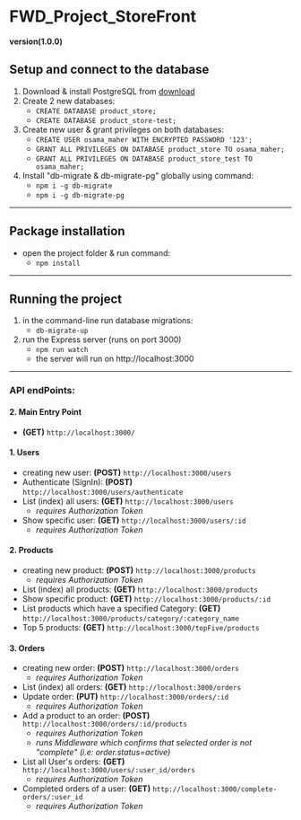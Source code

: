 # FWD_Project_StoreFront
**version(1.0.0)**
  ## Setup and connect to the database
  1. Download & install PostgreSQL from [download](https://www.postgresql.org/download/)
  2. Create 2 new databases:
      - `CREATE DATABASE product_store;`
      - `CREATE DATABASE product_store-test;`
  3. Create new user & grant privileges on both databases:
      - `CREATE USER osama_maher WITH ENCRYPTED PASSWORD '123';`
      - `GRANT ALL PRIVILEGES ON DATABASE product_store TO osama_maher;`
      - `GRANT ALL PRIVILEGES ON DATABASE product_store_test TO osama_maher;`
  4. Install "db-migrate & db-migrate-pg" globally using command:
      - `npm i -g db-migrate`
      - `npm i -g db-migrate-pg`
---
  ## Package installation
  * open the project folder & run command:
      - `npm install`
---
  ## Running the project
  1. in the command-line run database migrations:
      - `db-migrate-up`
  2. run the Express server (runs on port 3000)
      - `npm run watch`
      * the server will run on http://localhost:3000
  ---
  ### API endPoints:
  #### 2. Main Entry Point
  * **(GET)** `http://localhost:3000/`
  #### 1. Users
  * creating new user: **(POST)** `http://localhost:3000/users`
  * Authenticate (SignIn): **(POST)** `http://localhost:3000/users/authenticate`
  * List (index) all users: **(GET)** `http://localhost:3000/users`
    - *requires Authorization Token*
  * Show specific user: **(GET)** `http://localhost:3000/users/:id`
    - *requires Authorization Token*
  #### 2. Products
  * creating new product: **(POST)** `http://localhost:3000/products`
    - *requires Authorization Token*
  * List (index) all products: **(GET)** `http://localhost:3000/products`
  * Show specific product: **(GET)** `http://localhost:3000/products/:id`
  * List products which have a specified Category: **(GET)** `http://localhost:3000/products/category/:category_name`
  * Top 5 products: **(GET)** `http://localhost:3000/topFive/products`
  #### 3. Orders
  * creating new order: **(POST)** `http://localhost:3000/orders`
    - *requires Authorization Token*
  * List (index) all orders: **(GET)** `http://localhost:3000/orders`
  * Update order: **(PUT)** `http://localhost:3000/orders/:id`
    - *requires Authorization Token*
  * Add a product to an order: **(POST)** `http://localhost:3000/orders/:id/products`
    - *requires Authorization Token*
    - *runs Middleware which confirms that selected order is not "complete" (i.e: order.status=active)*
  * List all User's orders: **(GET)** `http://localhost:3000/users/:user_id/orders`
    - *requires Authorization Token*
  * Completed orders of a user: **(GET)** `http://localhost:3000/complete-orders/:user_id`
    - *requires Authorization Token*
